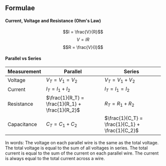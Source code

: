 ## Formulae
#### Current, Voltage and Resistance (Ohm's Law)
$$I = \frac{V}{R}$$
$$V = IR$$
$$R = \frac{V}{I}$$
#### Parallel vs Series
| Measurement | Parallel                                        | Series                                          |
| ----------- | ----------------------------------------------- | ----------------------------------------------- |
| Voltage     | $V_T = V_1 = V_2$                               | $V_T = V_1 + V_2$                               |
| Current     | $I_T = I_1 + I_2$                               | $I_T = I_1 = I_2$                               |
| Resistance  | $\frac{1}{R_T} = \frac{1}{R_1} + \frac{1}{R_2}$ | $R_T = R_1 + R_2$                               |
| Capacitance | $C_T = C_1 + C_2$                               | $\frac{1}{C_T} = \frac{1}{C_1} + \frac{1}{C_2}$ |

In words:
The voltage on each parallel wire is the same as the total voltage.
The total voltage is equal to the sum of all voltages in series.
The total current is equal to the sum of the current on each parallel wire.
The current is always equal to the total current across a wire.